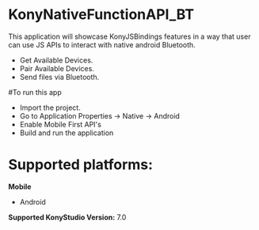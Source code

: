 # KonyNativeFunctionAPI_BT
This application will showcase KonyJSBindings features in a way that user can use JS APIs to interact with native android Bluetooth.

  - Get Available Devices.
  - Pair Available Devices.
  - Send files via Bluetooth.

#To run this app

- Import the project.
- Go to Application Properties -> Native -> Android
- Enable Mobile First API's
- Build and run the application

# Supported platforms:
**Mobile**
 * Android

**Supported KonyStudio Version:** 7.0
